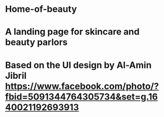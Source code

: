 # Home-of-beauty
# A landing page for skincare and beauty parlors
# Based on the UI design by Al-Amin Jibril https://www.facebook.com/photo/?fbid=5091344764305734&set=g.1640021192693913
